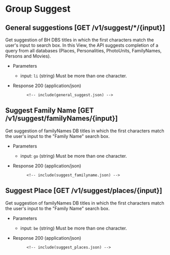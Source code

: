 # Group Suggest


## General suggestions [GET /v1/suggest/*/{input}]

Get suggestion of BH DBS titles in which the first characters match the user's input to search box. In this View, the API suggests completion of a query from all databases (Places, Personalities, PhotoUnits, FamilyNames, Persons and Movies). 

+ Parameters
    + input: `li` (string)
        Must be more than one character.

+ Response 200 (application/json)

            <!-- include(general_suggest.json) -->


## Suggest Family Name  [GET /v1/suggest/familyNames/{input}]

Get suggestion of familyNames DB titles in which the first characters match the user's input to the "Family Name" search box.

+ Parameters
    + input: `go` (string)
        Must be more than one character.

+ Response 200 (application/json)

            <!-- include(suggest_familyname.json) -->

## Suggest Place  [GET /v1/suggest/places/{input}]

Get suggestion of familyNames DB titles in which the first characters match the user's input to the "Family Name" search box.

+ Parameters
    + input: `be` (string)
        Must be more than one character.

+ Response 200 (application/json)

            <!-- include(suggest_places.json) -->